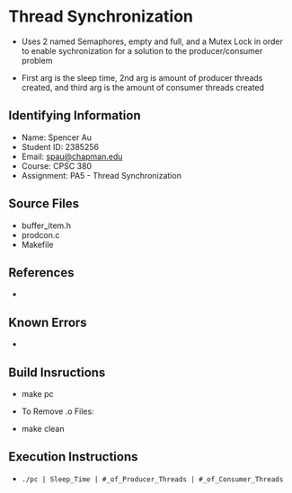 # Thread Synchronization

+ Uses 2 named Semaphores, empty and full, and a Mutex Lock in order to enable 
sychronization for a solution to the producer/consumer problem

+ First arg is the sleep time, 2nd arg is amount of producer threads created, and
third arg is the amount of consumer threads created


## Identifying Information

* Name: Spencer Au
* Student ID: 2385256
* Email: spau@chapman.edu
* Course: CPSC 380
* Assignment: PA5 - Thread Synchronization

## Source Files

* buffer_item.h
* prodcon.c
* Makefile

## References

* 



## Known Errors

*

## Build Insructions

* make pc

* To Remove .o Files: 
* make clean

## Execution Instructions

* ```./pc | Sleep_Time | #_of_Producer_Threads | #_of_Consumer_Threads```
